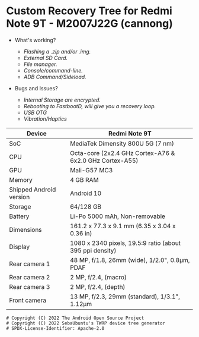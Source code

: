 # Custom Recovery Tree for Redmi Note 9T - M2007J22G (cannong)

- What's working?
  - _Flashing a .zip and/or .img._
  - _External SD Card._
  - _File manager._
  - _Console/command-line._
  - _ADB Command/Sideload._

- Bugs and Issues?
  - _Internal Storage are encrypted._
  - _Rebooting to FastbootD, will give you a recovery loop._
  - _USB OTG_
  - _Vibration/Haptics_ 


| Device                  | Redmi Note 9T                                            |
| ----------------------- | ---------------------------------------------------------|
| SoC                     | MediaTek Dimensity 800U 5G (7 nm)                        |
| CPU                     | Octa-core (2x2.4 GHz Cortex-A76 & 6x2.0 GHz Cortex-A55)  |
| GPU                     | Mali-G57 MC3                                             |
| Memory                  | 4 GB RAM                                                 |
| Shipped Android version | Android 10                                               |
| Storage                 | 64/128 GB                                                |
| Battery                 | Li-Po 5000 mAh, Non-removable                            |
| Dimensions              | 161.2 x 77.3 x 9.1 mm (6.35 x 3.04 x 0.36 in)            |
| Display                 | 1080 x 2340 pixels, 19.5:9 ratio (about 395 ppi density) |
| Rear camera 1           | 48 MP, f/1.8, 26mm (wide), 1/2.0", 0.8µm, PDAF           |
| Rear camera 2           | 2 MP, f/2.4, (macro)                                     |
| Rear camera 3           | 2 MP, f/2.4, (depth)                                     |
| Front camera            | 13 MP, f/2.3, 29mm (standard), 1/3.1", 1.12µm            |

```
# Copyright (C) 2022 The Android Open Source Project
# Copyright (C) 2022 SebaUbuntu's TWRP device tree generator
# SPDX-License-Identifier: Apache-2.0
```
